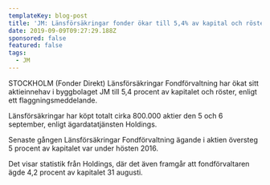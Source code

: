 ```yaml
---
templateKey: blog-post
title: 'JM: Länsförsäkringar fonder ökar till 5,4% av kapital och röster'
date: 2019-09-09T09:27:29.188Z
sponsored: false
featured: false
tags:
  - JM
---
```

STOCKHOLM (Fonder Direkt) Länsförsäkringar Fondförvaltning har ökat sitt aktieinnehav i byggbolaget JM till 5,4 procent av kapitalet och röster, enligt ett flaggningsmeddelande.

Länsförsäkringar har köpt totalt cirka 800.000 aktier den 5 och 6 september, enligt ägardatatjänsten Holdings.

Senaste gången Länsförsäkringar Fondförvaltning ägande i aktien översteg 5 procent av kapitalet var under hösten 2016.

Det visar statistik från Holdings, där det även framgår att fondförvaltaren ägde 4,2 procent av kapitalet 31 augusti.
